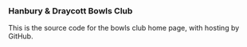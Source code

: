 ### Hanbury &amp; Draycott Bowls Club

This is the source code for the bowls club home page, with hosting by GitHub.
